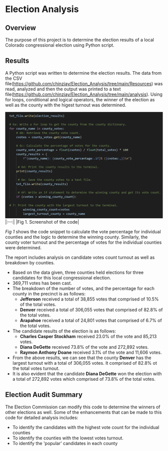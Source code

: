 # Election Analysis

## Overview
The purpose of this project is to determine the election results of a local Colorado congressional election using Python script. 

## Results 
A Python script was written to determine the election results. The data from the CSV file(https://github.com/chinzjay/Election_Analysis/tree/main/Resources) was read, analyzed and then the output was printed to a text file(https://github.com/chinzjay/Election_Analysis/tree/main/analysis). Using for loops, conditional and logical operators, the winner of the election as well as the county with the higest turnout was determined. 

![code screenshot](https://github.com/chinzjay/Election_Analysis/blob/main/code%20screenshot.PNG)
|:--:|
|Fig 1. Screenshot of the code|

*Fig 1* shows the code snippet to calculate the vote percentage for individual counties and the logic to determine the winning county.
Similarly, the county voter turnout and the percentage of votes for the individual counties were determined. 

The report includes analysis on candidate votes count turnout as well as breakdown by counties.
 - Based on the data given, three counties held elections for three candidates for this local congressional election.
 - 369,711 votes has been cast.
 - The breakdown of the number of votes, and the percentage for each county in the precinct is as follows:
   * **Jefferson** received a total of 38,855 votes that comprised of 10.5% of the total votes.
   * **Denver** received a total of 306,055 votes that comprised of 82.8% of the total votes.
   * **Arapahoe** received a total of 24,801 votes that comprised of 6.7% of the total votes.
 - The candidate results of the election is as follows:
   * **Charles Casper Stockham** received 23.0% of the vote and 85,213 votes.
   * **Diana DeGette** received 73.8% of the vote and 272,892 votes. 
   * **Raymon Anthony Doane** received 3.1% of the vote and 11,606 votes.
 - From the above results, we can see that the county **Denver** has the largest turnout with a total of 306,055 votes. It comprised of 82.8% ot the total votes turnout.
 - It is also evident that the candidate **Diana DeGette** won the election with a total of 272,892 votes which comprised of 73.8% of the total votes.

## Election Audit Summary
The Election Commission can modify this code to determine the winners of other elections as well. Some of the enhancements that can be made to this code for detailed analysis includes:
- To identify the candidates with the highest vote count for the individual counties
- To identify the counties with the lowest votes turnout. 
- To identify the 'popular' candidates in each county
